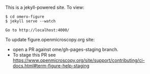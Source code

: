 This is a jekyll-powered site. To view:

    $ cd omero-figure
    $ jekyll serve --watch

    Go to http://localhost:4000/


To update figure.openmicroscopy.org site:

 - open a PR against ome/gh-pages-staging branch.
 - To stage this PR see https://www.openmicroscopy.org/site/support/contributing/ci-docs.html#term-figure-help-staging
